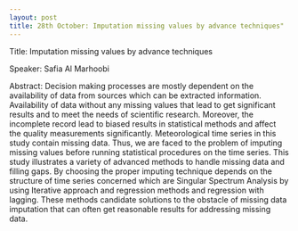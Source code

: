 ```yaml
---
layout: post
title: 28th October: Imputation missing values by advance techniques"
---
```



Title: Imputation missing values by advance techniques

Speaker: Safia Al Marhoobi

Abstract: Decision making processes are mostly dependent on the availability of data from sources which can be extracted information. Availability of data without any missing values that lead to get significant results and to meet the needs of scientific research. Moreover, the incomplete record lead to biased results in statistical methods and affect the quality measurements significantly. Meteorological time series in this study contain missing data. Thus, we are faced to the problem of imputing missing values before running statistical procedures on the time series. This study illustrates a variety of advanced methods to handle missing data and filling gaps. By choosing the proper imputing technique depends on the structure of time series concerned which are Singular Spectrum Analysis by using Iterative approach and regression methods and regression with lagging. These methods candidate solutions to the obstacle of missing data imputation that can often get reasonable results for addressing missing data.
